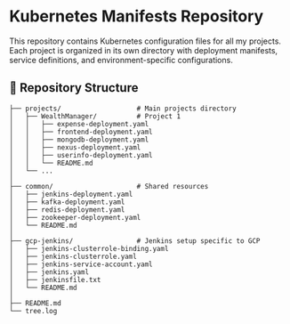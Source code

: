 # Kubernetes Manifests Repository

This repository contains Kubernetes configuration files for all my projects. Each project is organized in its own directory with deployment manifests, service definitions, and environment-specific configurations.

## 📁 Repository Structure

```text
├── projects/                   # Main projects directory
│   ├── WealthManager/          # Project 1 
│   │   ├── expense-deployment.yaml
│   │   ├── frontend-deployment.yaml
│   │   ├── mongodb-deployment.yaml
│   │   ├── nexus-deployment.yaml
│   │   ├── userinfo-deployment.yaml
│   │   └── README.md           
│   └── ...                     
│
├── common/                     # Shared resources
│   ├── jenkins-deployment.yaml
│   ├── kafka-deployment.yaml
│   ├── redis-deployment.yaml
│   ├── zookeeper-deployment.yaml
│   └── README.md               
│
├── gcp-jenkins/                # Jenkins setup specific to GCP 
│   ├── jenkins-clusterrole-binding.yaml
│   ├── jenkins-clusterrole.yaml
│   ├── jenkins-service-account.yaml
│   ├── jenkins.yaml
│   ├── jenkinsfile.txt
│   └── README.md
│
├── README.md                   
└── tree.log                    
